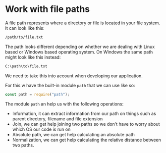 # Work with file paths

A file path represents where a directory or file is located in your file system. It can look like this:

```bash
/path/to/file.txt
```

The path looks different depending on whether we are dealing with Linux based or Windows based operating system. On Windows the same path might look like this instead:

```bash
C:\path\to\file.txt
```

We need to take this into account when developing our application.

For this w have the built-in module `path` that we can use like so:

```javascript
const path = require("path");
```

The module `path` an help us with the following operations:

- Information, it can extract information from our path on things such as parent directory, filename and file extension
- Join, we can get help joining two paths so we don't have to worry about which OS our code is run on
- Absolute path, we can get help calculating an absolute path
- Normalization, we can get help calculating the relative distance between two paths.
